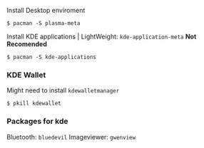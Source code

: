 Install Desktop enviroment 
```
$ pacman -S plasma-meta
```

Install KDE applications | LightWeight: `kde-application-meta` **Not Recomended**
```
$ pacman -S kde-applications
```

### KDE Wallet

Might need to install `kdewalletmanager`
```
$ pkill kdewallet
```



### Packages for kde

Bluetooth: `bluedevil`
Imageviewer: `gwenview`
